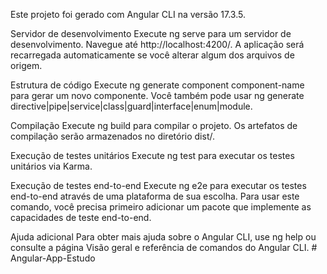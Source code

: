Este projeto foi gerado com Angular CLI na versão 17.3.5.

Servidor de desenvolvimento
Execute ng serve para um servidor de desenvolvimento. Navegue até http://localhost:4200/. A aplicação será recarregada automaticamente se você alterar algum dos arquivos de origem.

Estrutura de código
Execute ng generate component component-name para gerar um novo componente. Você também pode usar ng generate directive|pipe|service|class|guard|interface|enum|module.

Compilação
Execute ng build para compilar o projeto. Os artefatos de compilação serão armazenados no diretório dist/.

Execução de testes unitários
Execute ng test para executar os testes unitários via Karma.

Execução de testes end-to-end
Execute ng e2e para executar os testes end-to-end através de uma plataforma de sua escolha. Para usar este comando, você precisa primeiro adicionar um pacote que implemente as capacidades de teste end-to-end.

Ajuda adicional
Para obter mais ajuda sobre o Angular CLI, use ng help ou consulte a página Visão geral e referência de comandos do Angular CLI.
#   A n g u l a r - A p p - E s t u d o 
 
 